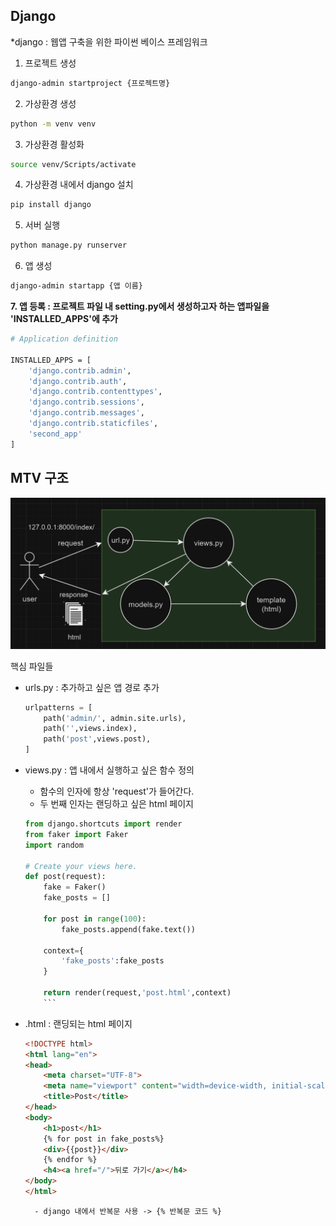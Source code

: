 ## Django
*django : 웹앱 구축을 위한 파이썬 베이스 프레임워크

1. 프로젝트 생성 
```bash
django-admin startproject {프로젝트명}
```

2. 가상환경 생성
```bash
python -m venv venv
```

3. 가상환경 활성화
```bash
source venv/Scripts/activate
```

4. 가상환경 내에서 django 설치
```bash
pip install django
```

5. 서버 실행
```bash
python manage.py runserver
```

6. 앱 생성
```bash
django-admin startapp {앱 이름}
```

<b>7. 앱 등록 : 프로젝트 파일 내 setting.py에서 생성하고자 하는 앱파일을 'INSTALLED_APPS'에 추가</b>
```bash
# Application definition

INSTALLED_APPS = [
    'django.contrib.admin',
    'django.contrib.auth',
    'django.contrib.contenttypes',
    'django.contrib.sessions',
    'django.contrib.messages',
    'django.contrib.staticfiles',
    'second_app'
]
```
## MTV 구조
![alt text](image.png)

핵심 파일들
- urls.py : 추가하고 싶은 앱 경로 추가 
    ```python
    urlpatterns = [
        path('admin/', admin.site.urls),
        path('',views.index),
        path('post',views.post),
    ]
    ```
- views.py : 앱 내에서 실행하고 싶은 함수 정의
    - 함수의 인자에 항상 'request'가 들어간다.
    - 두 번째 인자는 랜딩하고 싶은 html 페이지

    ```python
    from django.shortcuts import render
    from faker import Faker
    import random

    # Create your views here.
    def post(request):
        fake = Faker()
        fake_posts = []

        for post in range(100):
            fake_posts.append(fake.text())

        context={
            'fake_posts':fake_posts
        }

        return render(request,'post.html',context)
        ```
- .html : 랜딩되는 html 페이지
    ```html
    <!DOCTYPE html>
    <html lang="en">
    <head>
        <meta charset="UTF-8">
        <meta name="viewport" content="width=device-width, initial-scale=1.0">
        <title>Post</title>
    </head>
    <body>
        <h1>post</h1>
        {% for post in fake_posts%}
        <div>{{post}}</div>
        {% endfor %}
        <h4><a href="/">뒤로 가기</a></h4>
    </body>
    </html>
    ```
        - django 내에서 반복문 사용 -> {% 반복문 코드 %}